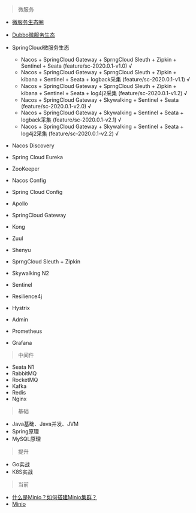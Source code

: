> 微服务
* [微服务生态圈](![](https://raw.githubusercontent.com/Garden12138/picbed-cloud/main/minikube/%E5%BE%AE%E6%9C%8D%E5%8A%A1%E6%9E%B6%E6%9E%84%E7%94%9F%E6%80%81%E5%9B%BE-v1.0.jpg))
* [Dubbo微服务生态](https://cn.dubbo.apache.org/zh-cn/overview/core-features/ecosystem/)
* SpringCloud微服务生态
  * Nacos + SpringCloud Gateway + SprngCloud Sleuth + Zipkin + Sentinel + Seata (feature/sc-2020.0.1-v1.0) √
  * Nacos + SpringCloud Gateway + SprngCloud Sleuth + Zipkin + kibana + Sentinel + Seata + logback采集 (feature/sc-2020.0.1-v1.1) √
  * Nacos + SpringCloud Gateway + SprngCloud Sleuth + Zipkin + kibana + Sentinel + Seata + log4j2采集 (feature/sc-2020.0.1-v1.2) √
  * Nacos + SpringCloud Gateway + Skywalking + Sentinel + Seata (feature/sc-2020.0.1-v2.0) √
  * Nacos + SpringCloud Gateway + Skywalking + Sentinel + Seata + logback采集 (feature/sc-2020.0.1-v2.1) √
  * Nacos + SpringCloud Gateway + Skywalking + Sentinel + Seata + log4j2采集 (feature/sc-2020.0.1-v2.2) √

* Nacos Discovery
* Spring Cloud Eureka
* ZooKeeper

* Nacos Config
* Spring Cloud Config
* Apollo

* SpringCloud Gateway
* Kong
* Zuul
* Shenyu

* SprngCloud Sleuth + Zipkin
* Skywalking N2

* Sentinel
* Resilience4j
* Hystrix

* Admin
* Prometheus
* Grafana

> 中间件
* Seata N1
* RabbitMQ
* RocketMQ
* Kafka
* Redis
* Nginx

> 基础
* Java基础、Java并发、JVM
* Spring原理
* MySQL原理

> 提升
* Go实战
* K8S实战

> 当前

* [什么是Minio？如何搭建Minio集群？](https://juejin.cn/post/7108553532776644622)
* [Minio](https://min.io/)
